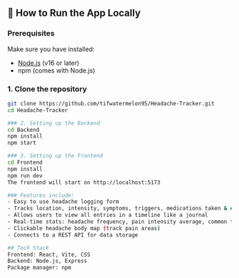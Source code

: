 ## 🚀 How to Run the App Locally

### Prerequisites
Make sure you have installed:
- [Node.js](https://nodejs.org/) (v16 or later)
- npm (comes with Node.js)

### 1. Clone the repository

```bash
git clone https://github.com/tifwatermelon95/Headache-Tracker.git
cd Headache-Tracker

### 2. Setting up the Backend
cd Backend
npm install
npm start

### 3. Setting up the Frontend
cd Frontend
npm install
npm run dev
The frontend will start on http://localhost:5173

### Features include:
- Easy to use headache logging form
- Tracks location, intensity, symptoms, triggers, medications taken & effectiveness of medication
- Allows users to view all entries in a timeline like a journal
- Real-time stats: headache frequency, pain intensity average, common triggers
- Clickable headache body map (track pain areas)
- Connects to a REST API for data storage

## Tech Stack
Frontend: React, Vite, CSS
Backend: Node.js, Express
Package manager: npm
